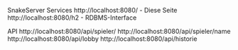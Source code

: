 SnakeServer
Services
http://localhost:8080/ - Diese Seite
http://localhost:8080/h2 - RDBMS-Interface

API
http://localhost:8080/api/spieler/
http://localhost:8080/api/spieler/name
http://localhost:8080/api/lobby
http://localhost:8080/api/historie